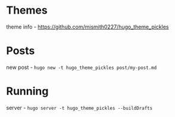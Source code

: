 # Themes

theme info - https://github.com/mismith0227/hugo_theme_pickles

# Posts

new post - `hugo new -t hugo_theme_pickles post/my-post.md`

# Running

server - `hugo server -t hugo_theme_pickles --buildDrafts`

